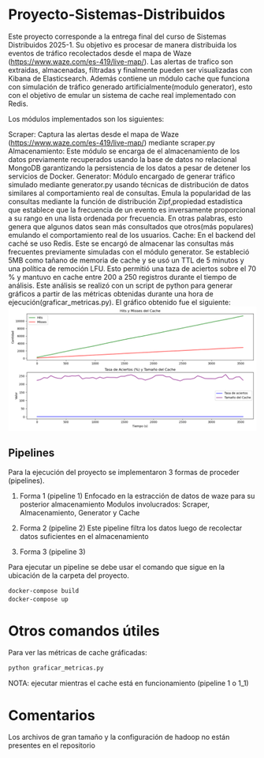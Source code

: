 # Proyecto-Sistemas-Distribuidos

Este proyecto corresponde a la entrega final del curso de Sistemas Distribuidos 2025-1. Su objetivo es procesar de manera distribuida los eventos de tráfico recolectados desde el mapa de Waze (https://www.waze.com/es-419/live-map/). Las alertas de trafico son extraidas, almacenadas, filtradas y finalmente pueden ser visualizadas con Kibana de Elasticsearch. Además contiene un módulo cache que funciona con simulación de tráfico generado artificialmente(modulo generator), esto con el objetivo de emular un sistema de cache real implementado con Redis.

Los módulos implementados son los siguientes:

Scraper: Captura las alertas desde el mapa de Waze (https://www.waze.com/es-419/live-map/) mediante scraper.py
Almacenamiento: Este módulo se encarga de el almacenamiento de los datos previamente recuperados usando la base de datos no relacional MongoDB garantizando la persistencia de los datos a pesar de detener los servicios de Docker.
Generator: Módulo encargado de generar tráfico simulado mediante generator.py usando técnicas de distribución de datos similares al comportamiento real de consultas. Emula la popularidad de las consultas mediante la función de distribución Zipf,propiedad estadística que establece que la frecuencia de un evento es inversamente proporcional a su rango en una lista ordenada por frecuencia. En otras palabras, esto genera que algunos datos sean más consultados que otros(más populares) emulando el comportamiento real de los usuarios.
Cache: En el backend del caché se uso Redis. Este se encargó de almacenar las consultas más frecuentes previamente simuladas con el módulo generator. Se estableció 5MB como tañano de memoria de cache y se usó un TTL de 5 minutos y una política de remoción LFU.
Esto permitió una taza de aciertos sobre el 70 % y mantuvo en cache entre 200 a 250 registros durante el tiempo de análisis. Este análisis se realizó con un script de python para generar gráficos a partir de las métricas obtenidas durante una hora de ejecución(graficar_metricas.py). El gráfico obtenido fue el siguiente:
![Gráfico cache](grafico_cache.png)



## Pipelines

Para la ejecución del proyecto se implementaron 3 formas de proceder (pipelines).

1. Forma 1 (pipeline 1)
Enfocado en la estracción de datos de waze para su posterior almacenamiento
Modulos involucrados: Scraper, Almacenamiento, Generator y Cache

2. Forma 2 (pipeline 2)
Este pipeline filtra los datos luego de recolectar datos suficientes en el almacenamiento

3. Forma 3 (pipeline 3)


Para ejecutar un pipeline se debe usar el comando que sigue en la ubicación de la carpeta del proyecto.

```bash
docker-compose build
docker-compose up       
```


# Otros comandos útiles

Para ver las métricas de cache gráficadas:

```bash
python graficar_metricas.py       
```
NOTA: ejecutar mientras el cache está en funcionamiento (pipeline 1 o 1_1)


# Comentarios

Los archivos de gran tamaño y la configuración de hadoop no están presentes en el repositorio